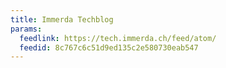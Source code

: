 ```yaml
---
title: Immerda Techblog
params:
  feedlink: https://tech.immerda.ch/feed/atom/
  feedid: 8c767c6c51d9ed135c2e580730eab547
---
```

